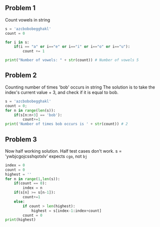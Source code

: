 ## Problem 1

Count vowels in string

```python
s = 'azcbobobegghakl'
count = 0

for i in s:
    if(i == "a" or i=="e" or i=="i" or i=="o" or i=="u"):
        count += 1

print("Number of vowels: " + str(count)) # Number of vowels 5
```

## Problem 2

Counting number of times 'bob' occurs in string
The solution is to take the index's current value + 3, and check if it is equal to bob.

```python
s = 'azcbobobegghakl'
count = 0;
for n in range(len(s)):
    if(s[n:n+3] == 'bob'):
        count+=1
print('Number of times bob occurs is ' + str(count)) # 2
```

## Problem 3

Now half working solution. Half test cases don't work. s = 'ywbjcgojcsshqotxlv' expects `cgo`, not `bj`
```python
index = 0
count = 0
highest = ''
for n in range(1,len(s)):
    if(count == 0):
        index = n
    if(s[n] >= s[n-1]):
        count+=1
    else:
        if count > len(highest):
            highest = s[index-1:index+count]
        count = 0
print(highest)
```